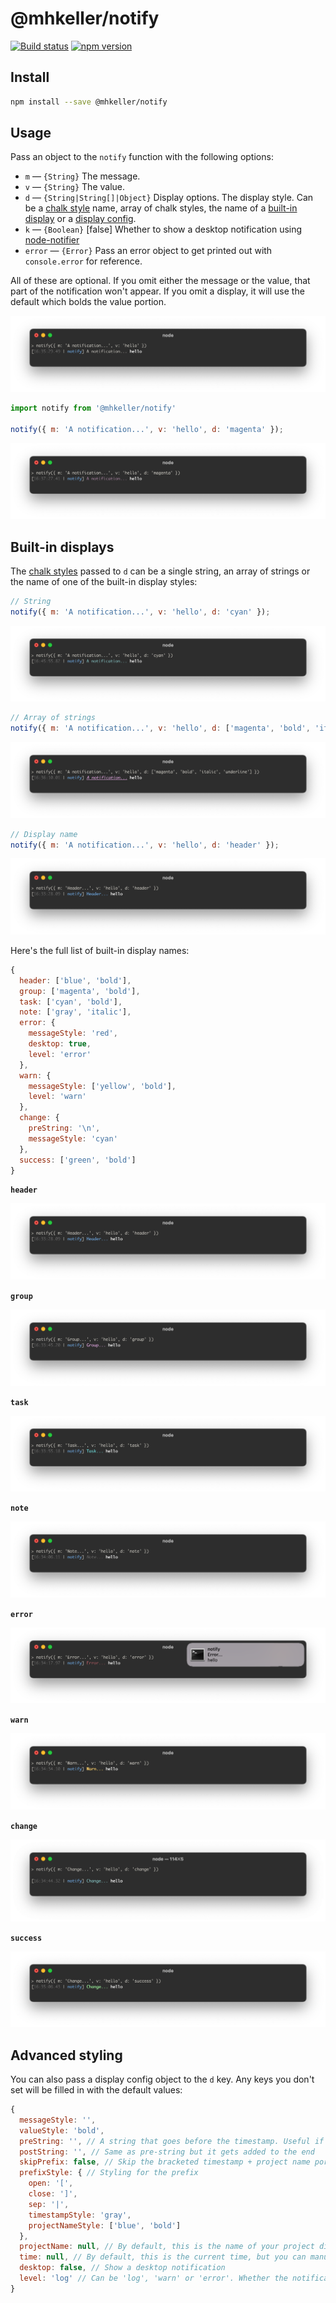 @mhkeller/notify
===

[![Build status](https://img.shields.io/travis/mhkeller/notify/master.svg?style=flat-square)](https://travis-ci.org/mhkeller/notify)
[![npm version](https://img.shields.io/npm/v/@mhkeller/notify.svg?style=flat-square)](https://www.npmjs.com/package/@mhkeller/notify)

## Install

```sh
npm install --save @mhkeller/notify
```

## Usage

Pass an object to the `notify` function with the following options:

* `m` — `{String}` The message.
* `v` — `{String}` The value.
* `d` — `{String|String[]|Object}` Display options. The display style. Can be a [chalk style](https://github.com/chalk/chalk) name, array of chalk styles, the name of a [built-in display](#built-in-displays) or a [display config](#advanced-styling).
* `k` — `{Boolean}` [false] Whether to show a desktop notification using [node-notifier](https://github.com/mikaelbr/node-notifier)
* `error` — `{Error}` Pass an error object to get printed out with `console.error` for reference.

All of these are optional. If you omit either the message or the value, that part of the notification won't appear. If you omit a display, it will use the default which bolds the value portion.

![](./assets/default.png)

```js
import notify from '@mhkeller/notify'

notify({ m: 'A notification...', v: 'hello', d: 'magenta' });
```

![](./assets/magenta.png)

## Built-in displays

The [chalk styles](https://github.com/chalk/chalk) passed to `d` can be a single string, an array of strings or the name of one of the built-in display styles:

```js
// String
notify({ m: 'A notification...', v: 'hello', d: 'cyan' });
```

![](./assets/cyan.png)

```js
// Array of strings
notify({ m: 'A notification...', v: 'hello', d: ['magenta', 'bold', 'italic', 'underline'] });
```

![](./assets/magenta-options.png)

```js
// Display name
notify({ m: 'A notification...', v: 'hello', d: 'header' });
```

![](./assets/header.png)

Here's the full list of built-in display names:

```js
{
  header: ['blue', 'bold'],
  group: ['magenta', 'bold'],
  task: ['cyan', 'bold'],
  note: ['gray', 'italic'],
  error: {
    messageStyle: 'red',
    desktop: true,
    level: 'error'
  },
  warn: {
    messageStyle: ['yellow', 'bold'],
    level: 'warn'
  },
  change: {
    preString: '\n',
    messageStyle: 'cyan'
  },
  success: ['green', 'bold']
}
```

**`header`**

![](./assets/header.png)

**`group`**

![](./assets/group.png)

**`task`**

![](./assets/task.png)

**`note`**

![](./assets/note.png)

**`error`**

![](./assets/error.png)

**`warn`**

![](./assets/warn.png)

**`change`**

![](./assets/change.png)

**`success`**

![](./assets/success.png)


## Advanced styling

You can also pass a display config object to the `d` key. Any keys you don't set will be filled in with the default values:

```js
{
  messageStyle: '',
  valueStyle: 'bold',
  preString: '', // A string that goes before the timestamp. Useful if you want to put a line break character '\n'
  postString: '', // Same as pre-string but it gets added to the end
  skipPrefix: false, // Skip the bracketed timestamp + project name portion, called the prefix
  prefixStyle: { // Styling for the prefix
    open: '[',
    close: ']',
    sep: '|',
    timestampStyle: 'gray',
    projectNameStyle: ['blue', 'bold']
  },
  projectName: null, // By default, this is the name of your project directory but you can manually set it to something else here
  time: null, // By default, this is the current time, but you can manually set it to something else here
  desktop: false, // Show a desktop notification
  level: 'log' // Can be 'log', 'warn' or 'error'. Whether the notification gets called through `console.log`, `console.warn` or `console.error`.
}
```
